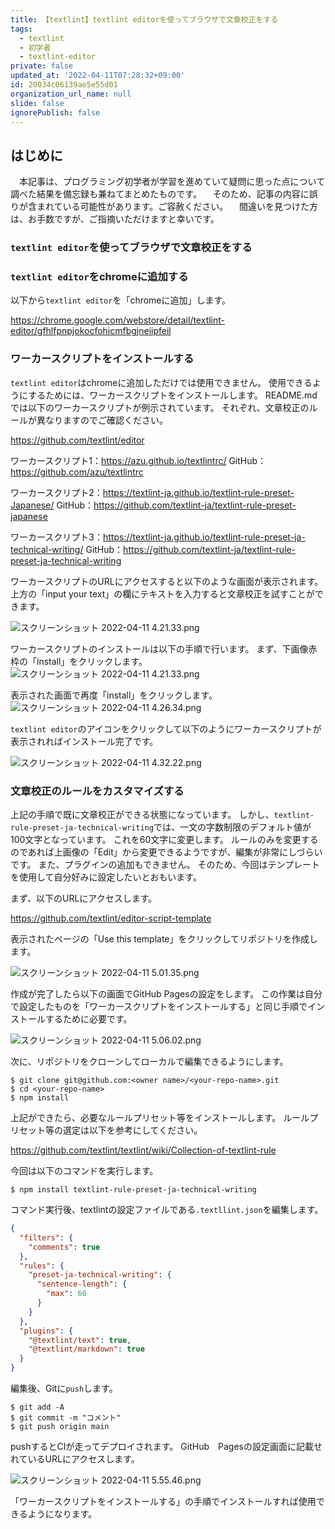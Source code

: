```yaml
---
title: 【textlint】textlint editorを使ってブラウザで文章校正をする
tags:
  - textlint
  - 初学者
  - textlint-editor
private: false
updated_at: '2022-04-11T07:28:32+09:00'
id: 20034c06139ae5e55d01
organization_url_name: null
slide: false
ignorePublish: false
---
```

## はじめに
　本記事は、プログラミング初学者が学習を進めていて疑問に思った点について調べた結果を備忘録も兼ねてまとめたものです。
　そのため、記事の内容に誤りが含まれている可能性があります。ご容赦ください。
　間違いを見つけた方は、お手数ですが、ご指摘いただけますと幸いです。

### `textlint editor`を使ってブラウザで文章校正をする


### `textlint editor`をchromeに追加する

以下から`textlint editor`を「chromeに追加」します。

https://chrome.google.com/webstore/detail/textlint-editor/gfhlfpnpjokocfohicmfbgjneiipfeil

### ワーカースクリプトをインストールする
`textlint editor`はchromeに追加しただけでは使用できません。
使用できるようにするためには、ワーカースクリプトをインストールします。
README.mdでは以下のワーカースクリプトが例示されています。
それぞれ、文章校正のルールが異なりますのでご確認ください。

https://github.com/textlint/editor

ワーカースクリプト1：https://azu.github.io/textlintrc/
GitHub：https://github.com/azu/textlintrc

ワーカースクリプト2：https://textlint-ja.github.io/textlint-rule-preset-Japanese/
GitHub：https://github.com/textlint-ja/textlint-rule-preset-japanese

ワーカースクリプト3：https://textlint-ja.github.io/textlint-rule-preset-ja-technical-writing/
GitHub：https://github.com/textlint-ja/textlint-rule-preset-ja-technical-writing


ワーカースクリプトのURLにアクセスすると以下のような画面が表示されます。
上方の「input your text」の欄にテキストを入力すると文章校正を試すことができます。

![スクリーンショット 2022-04-11 4.21.33.png](https://qiita-image-store.s3.ap-northeast-1.amazonaws.com/0/2342443/454d99c1-ce68-be4e-4f3c-3b1845352809.png)

ワーカースクリプトのインストールは以下の手順で行います。
まず、下画像赤枠の「install」をクリックします。
![スクリーンショット 2022-04-11 4.21.33.png](https://qiita-image-store.s3.ap-northeast-1.amazonaws.com/0/2342443/2f774735-20e9-e341-3078-af7564ecffc7.png)

表示された画面で再度「install」をクリックします。
![スクリーンショット 2022-04-11 4.26.34.png](https://qiita-image-store.s3.ap-northeast-1.amazonaws.com/0/2342443/0c44f265-1f65-0458-8a30-d7eb4993ddea.png)

`textlint editor`のアイコンをクリックして以下のようにワーカースクリプトが表示されればインストール完了です。

![スクリーンショット 2022-04-11 4.32.22.png](https://qiita-image-store.s3.ap-northeast-1.amazonaws.com/0/2342443/d3c5134b-e403-1d05-7a02-cc1c5fb650b6.png)


### 文章校正のルールをカスタマイズする
上記の手順で既に文章校正ができる状態になっています。
しかし、`textlint-rule-preset-ja-technical-writing`では、一文の字数制限のデフォルト値が100文字となっています。
これを60文字に変更します。
ルールのみを変更するのであれば上画像の「Edit」から変更できるようですが、編集が非常にしづらいです。
また、プラグインの追加もできません。
そのため、今回はテンプレートを使用して自分好みに設定したいとおもいます。

まず、以下のURLにアクセスします。

https://github.com/textlint/editor-script-template

表示されたページの「Use this template」をクリックしてリポジトリを作成します。

![スクリーンショット 2022-04-11 5.01.35.png](https://qiita-image-store.s3.ap-northeast-1.amazonaws.com/0/2342443/34a5e8ad-7dca-cc7d-6beb-b060008d072d.png)

作成が完了したら以下の画面でGitHub Pagesの設定をします。
この作業は自分で設定したものを「ワーカースクリプトをインストールする」と同じ手順でインストールするために必要です。

![スクリーンショット 2022-04-11 5.06.02.png](https://qiita-image-store.s3.ap-northeast-1.amazonaws.com/0/2342443/1f9eebf7-d4d9-c7f5-2520-b9b97b081671.png)

次に、リポジトリをクローンしてローカルで編集できるようにします。

```:ターミナル
$ git clone git@github.com:<owner name>/<your-repo-name>.git
$ cd <your-repo-name>
$ npm install
```

上記ができたら、必要なルールプリセット等をインストールします。
ルールプリセット等の選定は以下を参考にしてください。

https://github.com/textlint/textlint/wiki/Collection-of-textlint-rule

今回は以下のコマンドを実行します。

```:ターミナル
$ npm install textlint-rule-preset-ja-technical-writing
```
コマンド実行後、textlintの設定ファイルである`.textllint.json`を編集します。

```.textllint.json
{
  "filters": {
    "comments": true
  },
  "rules": {
    "preset-ja-technical-writing": {
      "sentence-length": {
        "max": 60
      }
    }
  },
  "plugins": {
    "@textlint/text": true,
    "@textlint/markdown": true
  }
}
```
編集後、Gitに`push`します。
```:ターミナル
$ git add -A
$ git commit -m "コメント"
$ git push origin main
```

pushするとCIが走ってデプロイされます。
GitHub　Pagesの設定画面に記載せれているURLにアクセスします。

![スクリーンショット 2022-04-11 5.55.46.png](https://qiita-image-store.s3.ap-northeast-1.amazonaws.com/0/2342443/d2560eaf-b67c-832c-eaee-4603d5edc38b.png)


「ワーカースクリプトをインストールする」の手順でインストールすれば使用できるようになります。
